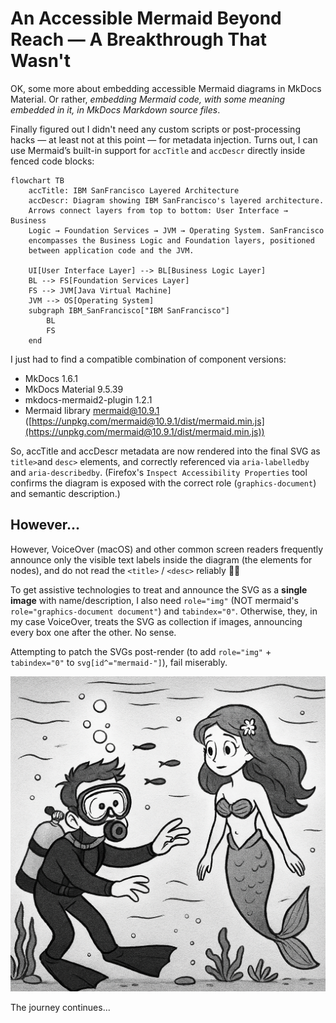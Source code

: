 # An Accessible Mermaid Beyond Reach — A Breakthrough That Wasn't

OK, some more about embedding accessible Mermaid diagrams in MkDocs Material. Or rather, *embedding Mermaid code, with some meaning embedded in it, in MkDocs Markdown source files*.

Finally figured out I didn't need any custom scripts or post-processing hacks — at least not at this point — for metadata injection. Turns out, I can use Mermaid’s built-in support for `accTitle` and `accDescr` directly inside fenced code blocks:

```text
flowchart TB
    accTitle: IBM SanFrancisco Layered Architecture
    accDescr: Diagram showing IBM SanFrancisco's layered architecture. 
    Arrows connect layers from top to bottom: User Interface → Business 
    Logic → Foundation Services → JVM → Operating System. SanFrancisco 
    encompasses the Business Logic and Foundation layers, positioned 
    between application code and the JVM.
  
    UI[User Interface Layer] --> BL[Business Logic Layer]
    BL --> FS[Foundation Services Layer]
    FS --> JVM[Java Virtual Machine]
    JVM --> OS[Operating System]
    subgraph IBM_SanFrancisco["IBM SanFrancisco"]
        BL
        FS
    end
```

I just had to find a compatible combination of component versions:

- MkDocs 1.6.1
- MkDocs Material 9.5.39
- mkdocs-mermaid2-plugin 1.2.1
- Mermaid library mermaid@10.9.1 ([https://unpkg.com/mermaid@10.9.1/dist/mermaid.min.js](https://unpkg.com/mermaid@10.9.1/dist/mermaid.min.js))

So, accTitle and accDescr metadata are now rendered into the final SVG as `title>`and `desc>` elements, and correctly referenced via `aria-labelledby` and `aria-describedby`.
(Firefox's `Inspect Accessibility Properties` tool confirms the diagram is exposed with the correct role (`graphics-document`) and semantic description.)

## However...

However, VoiceOver (macOS) and other common screen readers frequently announce only the visible text labels inside the diagram (the <text> elements for nodes), and do not read the `<title>` / `<desc>` reliably 🤦‍♂️

To get assistive technologies to treat and announce the SVG as a **single image** with name/description, I also need `role="img"` (NOT mermaid's `role="graphics-document document"`) and `tabindex="0"`. Otherwise, they, in my case VoiceOver, treats the SVG as collection if images, announcing every box one after the other. No sense.

Attempting to patch the SVGs post-render (to add `role="img"` + `tabindex="0"` to `svg[id^="mermaid-"]`), fail miserably.

![An almost-accessible mermaid beyond reach.](../img/mermaid-beyond-reach.png)

The journey continues...
